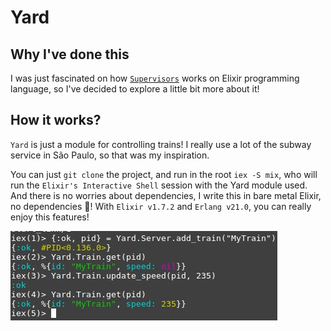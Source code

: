 # Yard

## Why I've done this

I was just fascinated on how [`Supervisors`](https://hexdocs.pm/elixir/Supervisor.html) works on Elixir programming language, so I've decided to explore a little bit more about it!

## How it works?

`Yard` is just a module for controlling trains! I really use a lot of the subway service in São Paulo, so that was my inspiration.

You can just `git clone` the project, and run in the root `iex -S mix`, who will run the `Elixir's Interactive Shell` session with the Yard module used.
And there is no worries about dependencies, I write this in bare metal Elixir, no dependencies :sparkling_heart:! With `Elixir v1.7.2` and `Erlang v21.0`, you can really enjoy this features!

![Image of the program running](assets/usage.jpeg)
